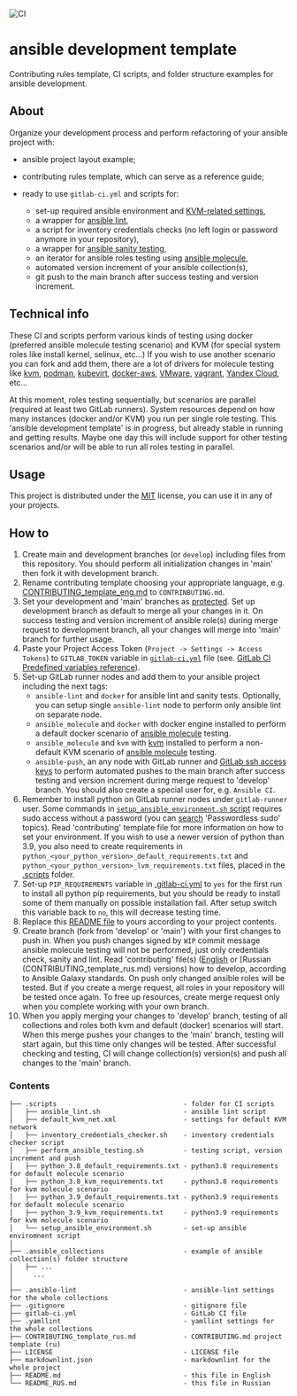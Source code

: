 ![CI](https://github.com/alexanderbazhenoff/ansible-development-template/actions/workflows/lint.yml/badge.svg)

# ansible development template

Contributing rules template, CI scripts, and folder structure examples for ansible development.

## About

Organize your development process and perform refactoring of your ansible project with:

- ansible project layout example;
- contributing rules template, which can serve as a reference guide;
- ready to use `gitlab-ci.yml` and scripts for:

  - set-up required ansible environment and [KVM-related settings](#technical-info),
  - a wrapper for [ansible lint](https://ansible-lint.readthedocs.io/), 
  - a script for inventory credentials checks (no left login or password anymore in your repository),
  - a wrapper for [ansible sanity testing](https://docs.ansible.com/ansible/latest/dev_guide/testing_sanity.html),
  - an iterator for ansible roles testing using [ansible molecule](https://molecule.readthedocs.io/en/latest/),
  - automated version increment of your ansible collection(s),
  - git push to the main branch after success testing and version increment.

## Technical info

These CI and scripts perform various kinds of testing using docker (preferred ansible molecule testing scenario) and KVM
(for special system roles like install kernel, selinux, etc...) If you wish to use another scenario you can fork and
add them, there are a lot of drivers for molecule testing like 
[kvm](https://github.com/alexanderbazhenoff/molecule-libvirt-delegated),
[podman](https://github.com/ansible-community/molecule-podman),
[kubevirt](https://github.com/ansible-community/molecule-kubevirt),
[docker-aws](https://github.com/jonashackt/molecule-ansible-docker-aws), 
[VMware](https://github.com/ansible-community/molecule-vmware), 
[vagrant](https://github.com/ansible-community/molecule-vagrant), 
[Yandex Cloud](https://github.com/arenadata/ansible-module-yandex-cloud), etc...

At this moment, roles testing sequentially, but scenarios are parallel (required at least two GitLab runners). 
System resources depend on how many instances (docker and/or KVM) you run per single role testing. This 'ansible 
development template' is in progress, but already stable in running and getting results. Maybe one day this will include
support for other testing scenarios and/or will be able to run all roles testing in parallel.

## Usage

This project is distributed under the [MIT](LICENSE) license, you can use it in any of your projects.

## How to

1. Create main and development branches (or `develop`) including files from this repository. You should perform all
initialization changes in 'main' then fork it with development branch.
2. Rename contributing template choosing your appropriate language, e.g. 
[CONTRIBUTING_template_eng.md](CONTRIBUTING_template_eng.md) to `CONTRINBUTING.md`.
3. Set your development and 'main' branches as 
[protected](https://docs.gitlab.com/ee/user/project/protected_branches.html). Set up development branch as default to
merge all your changes in it. On success testing and version increment of ansible role(s) during merge request to
development branch, all your changes will merge into 'main' branch for further usage. 
4. Paste your Project Access Token (`Project -> Settings -> Access Tokens`) to `GITLAB_TOKEN` variable in 
[`gitlab-ci.yml`](.gitlab-ci.yml) file (see. [GitLab CI Predefined variables reference](https://docs.gitlab.com/ee/ci/variables/predefined_variables.html)).
5. Set-up GitLab runner nodes and add them to your ansible project including the next tags:
   - `ansible-lint` and `docker` for ansible lint and sanity tests. Optionally, you can setup single `ansible-lint` node
   to perform only ansible lint on separate node.
   - `ansible_molecule` and `docker` with docker engine installed to perform a default docker scenario of 
   [ansible molecule](https://molecule.readthedocs.io/en/latest/) testing.
   - `ansible_molecule` and `kvm` with [kvm](https://en.wikipedia.org/wiki/Kernel-based_Virtual_Machine) installed to
   perform a non-default KVM scenario of [ansible molecule](https://molecule.readthedocs.io/en/latest/) testing.
   - `ansible-push`, an any node with GitLab runner and 
   [GitLab ssh access keys](https://docs.gitlab.com/ee/user/ssh.html) to perform automated pushes to the main branch
   after success testing and version increment during merge request to 'develop' branch. You should also create a
   special user for, e.g. `Ansible CI`.
6. Remember to install python on GitLab runner nodes under `gitlab-runner` user. Some commands in 
   [`setup_ansible_environment.sh` script](.scripts/setup_ansible_environment.sh) requires sudo access without 
a password (you can 
[search](https://unix.stackexchange.com/questions/468416/setting-up-passwordless-sudo-on-linux-distributions)
'Passwordless sudo' topics). Read 'contributing' template file for more information on how to set your environment. If
you wish to use a newer version of python than 3.9, you also need to create requirements in
`python_<your_python_version>_default_requirements.txt` and `python_<your_python_version>_lvm_requirements.txt` files,
placed in the [.scripts](.scripts) folder.
7. Set-up `PIP_REQUIREMENTS` variable in [.gitlab-ci.yml](.gitlab-ci.yml) to `yes` for the first run to install all
python pip requirements, but you should be ready to install some of them manually on possible installation fail. After
setup switch this variable back to `no`, this will decrease testing time.
8. Replace this [README file](README.md) to yours according to your project contents.
9. Create branch (fork from 'develop' or 'main') with your first changes to push in. When you push changes signed by
`WIP` commit message ansible molecule testing will not be performed, just only credentials check, sanity and lint. Read
'contributing' file(s) ([English](CONTRIBUTING_template_eng.md) or [Russian (CONTRIBUTING_template_rus.md) versions) how
to develop, according to Ansible Galaxy standards. On push only changed ansible roles will be tested. But if you create
a merge request, all roles in your repository will be tested once again. To free up resources, create merge request only
when you complete working with your own branch.
10. When you apply merging your changes to 'develop' branch, testing of all collections and roles both kvm and default
(docker) scenarios will start. When this merge pushes your changes to the 'main' branch, testing will start again, but
this time only changes will be tested. After successful checking and testing, CI will change collection(s) version(s) 
and push all changes to the 'main' branch.

### Contents

```
├── .scripts                                - folder for CI scripts
│   ├── ansible_lint.sh                     - ansible lint script
│   ├── default_kvm_net.xml                 - settings for default KVM network
│   ├── inventory_credentials_checker.sh    - inventory credentials checker script
│   ├── perform_ansible_testing.sh          - testing script, version increment and push
│   ├── python_3.8_default_requirements.txt - python3.8 requirements for default molecule scenario
│   ├── python_3.8_kvm_requirements.txt     - python3.8 requirements for kvm molecule scenario
│   ├── python_3.9_default_requirements.txt - python3.9 requirements for default molecule scenario
│   ├── python_3.9_kvm_requirements.txt     - python3.9 requirements for kvm molecule scenario
│   └── setup_ansible_environment.sh        - set-up ansible enviromnent script
│
├── .ansible_collections                    - example of ansible collection(s) folder structure
│   ├── ...
│     ...
│
├── .ansible-lint                           - ansible-lint settings for the whole collections
├── .gitignore                              - gitignore file
├── gitlab-ci.yml                           - GitLab CI file
├── .yamllint                               - yamllint settings for the whole collections
├── CONTRIBUTING_template_rus.md            - CONTRIBUTING.md project template (ru)
├── LICENSE                                 - LICENSE file
├── markdownlint.json                       - markdownlint for the whole project
├── README.md                               - this file in English
└── README_RUS.md                           - this file in Russian 
```